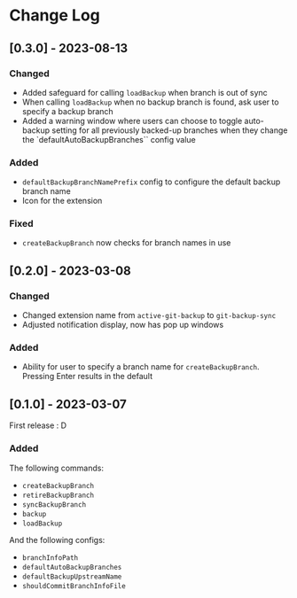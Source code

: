 # Change Log

## [0.3.0] - 2023-08-13

### Changed
- Added safeguard for calling `loadBackup` when branch is out of sync
- When calling `loadBackup` when no backup branch is found, ask user to specify a backup branch
- Added a warning window where users can choose to toggle auto-backup setting for all previously backed-up branches when they change the `defaultAutoBackupBranches`` config value

### Added
- `defaultBackupBranchNamePrefix` config to configure the default backup branch name
- Icon for the extension

### Fixed
- `createBackupBranch` now checks for branch names in use



## [0.2.0] - 2023-03-08

### Changed
- Changed extension name from `active-git-backup` to `git-backup-sync`
- Adjusted notification display, now has pop up windows

### Added
- Ability for user to specify a branch name for `createBackupBranch`. Pressing Enter results in the default

## [0.1.0] - 2023-03-07

First release : D

### Added
The following commands:
- `createBackupBranch`
- `retireBackupBranch`
- `syncBackupBranch`
- `backup`
- `loadBackup`

And the following configs:
- `branchInfoPath`
- `defaultAutoBackupBranches`
- `defaultBackupUpstreamName`
- `shouldCommitBranchInfoFile`